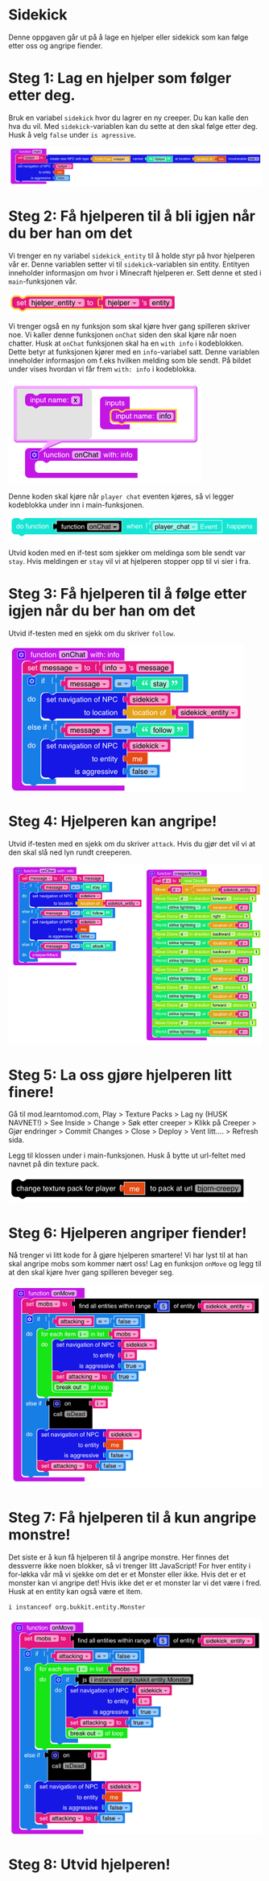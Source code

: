 # Sidekick
Denne oppgaven går ut på å lage en hjelper eller sidekick som kan følge etter
oss og angripe fiender. 

# Steg 1: Lag en hjelper som følger etter deg. 
Bruk en variabel `sidekick` hvor du lagrer en ny creeper. Du kan kalle den hva du
vil. Med `sidekick`-variablen kan du sette at den skal følge etter deg. Husk å
velg `false` under `is agressive`. 

![kode](images/1.png)

# Steg 2: Få hjelperen til å bli igjen når du ber han om det
Vi trenger en ny variabel `sidekick_entity` til å holde styr på hvor hjelperen
vår er. Denne variablen setter vi til `sidekick`-variablen sin entity. Entityen
inneholder informasjon om hvor i Minecraft hjelperen er. Sett denne et sted i
`main`-funksjonen vår. 

![kode](images/hjelp-entity.png)


Vi trenger også en ny
funksjon som skal kjøre hver gang spilleren skriver noe. Vi kaller denne
funksjonen `onChat` siden den skal kjøre når noen chatter. Husk at  `onChat`
funksjonen skal ha en `with info` i kodeblokken. Dette betyr at funksjonen
kjører med en `info`-variabel satt. Denne variablen inneholder informasjon om
f.eks hvilken melding som ble sendt. På bildet under vises hvordan vi får frem
`with: info` i kodeblokka.

![kode](images/funk-info.png)

Denne koden skal kjøre når `player chat` eventen kjøres, så vi legger kodeblokka
under inn i main-funksjonen. 

![kode](images/event.png)

Utvid koden med en if-test som sjekker om meldinga som ble sendt var `stay`.
Hvis meldingen er `stay` vil vi at hjelperen stopper opp til vi sier i fra. 


# Steg 3: Få hjelperen til å følge etter igjen når du ber han om det
Utvid if-testen med en sjekk om du skriver `follow`. 

![](images/follow.png) 

# Steg 4: Hjelperen kan angripe! 
Utvid if-testen med en sjekk om du skriver `attack`. Hvis du gjør det vil vi at
den skal slå ned lyn rundt creeperen. 

![](images/creeperatt.png) 

# Steg 5: La oss gjøre hjelperen litt finere! 

Gå til mod.learntomod.com, Play > Texture Packs > Lag ny (HUSK NAVNET!) > See Inside > Change >
Søk etter creeper > Klikk på Creeper > Gjør endringer > Commit Changes > Close >
Deploy > Vent litt.... > Refresh sida. 

Legg til klossen under i main-funksjonen. Husk å bytte ut url-feltet med navnet
på din texture pack. 

![](images/texture.png) 

# Steg 6: Hjelperen angriper fiender! 
Nå trenger vi litt kode for  å gjøre hjelperen smartere! Vi har lyst til at han
skal angripe mobs som kommer nært oss! Lag en funksjon `onMove` og legg til at
den skal kjøre hver gang spilleren beveger seg. 

![](images/onmove.png) 

# Steg 7: Få hjelperen til å kun angripe monstre! 
Det siste er å kun få hjelperen til å angripe monstre. Her finnes det dessverre
ikke noen blokker, så vi trenger litt JavaScript! For hver entity i for-løkka
vår må vi sjekke om det er et Monster eller ikke. Hvis det er et monster kan vi
angripe det! Hvis ikke det er et monster lar vi det være i fred. Husk at en
entity kan også være et item.

```
i instanceof org.bukkit.entity.Monster
``` 


![](images/onmovefix.png) 


# Steg 8: Utvid hjelperen! 
